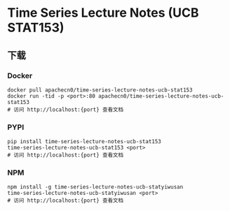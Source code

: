 # Time Series Lecture Notes (UCB STAT153)

## 下载

### Docker

```
docker pull apachecn0/time-series-lecture-notes-ucb-stat153
docker run -tid -p <port>:80 apachecn0/time-series-lecture-notes-ucb-stat153
# 访问 http://localhost:{port} 查看文档
```

### PYPI

```
pip install time-series-lecture-notes-ucb-stat153
time-series-lecture-notes-ucb-stat153 <port>
# 访问 http://localhost:{port} 查看文档
```

### NPM

```
npm install -g time-series-lecture-notes-ucb-statyiwusan
time-series-lecture-notes-ucb-statyiwusan <port>
# 访问 http://localhost:{port} 查看文档
```